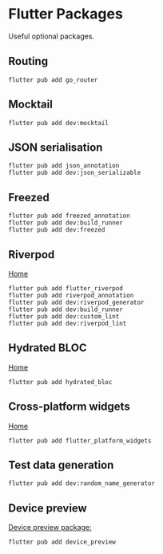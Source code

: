 # Flutter Packages

Useful optional packages.

## Routing

```shell
flutter pub add go_router
```

## Mocktail

```shell
flutter pub add dev:mocktail
```

## JSON serialisation

```shell
flutter pub add json_annotation
flutter pub add dev:json_serializable
```

## Freezed

```shell
flutter pub add freezed_annotation
flutter pub add dev:build_runner
flutter pub add dev:freezed
```

## Riverpod

[Home](https://riverpod.dev/docs/introduction/getting_started)

```shell
flutter pub add flutter_riverpod
flutter pub add riverpod_annotation
flutter pub add dev:riverpod_generator
flutter pub add dev:build_runner
flutter pub add dev:custom_lint
flutter pub add dev:riverpod_lint
```

## Hydrated BLOC

[Home](https://pub.dev/packages/hydrated_bloc)

```shell
flutter pub add hydrated_bloc
```

## Cross-platform widgets

[Home](https://pub.dev/packages/flutter_platform_widgets)

```shell
flutter pub add flutter_platform_widgets
```

## Test data generation

```shell
flutter pub add dev:random_name_generator
```

## Device preview

[Device preview package:](https://pub.dev/packages/device_preview/score)

```shell
flutter pub add device_preview
```
